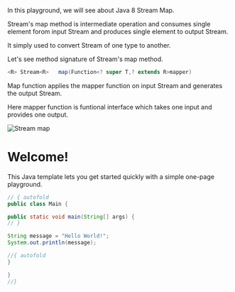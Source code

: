 In this playground, we will see about Java 8 Stream Map.

Stream's map method is intermediate operation and consumes single element forom input Stream and produces single element to output Stream.

It simply used to convert Stream of one type to another.

Let's see method signature of Stream's map method.

```java
<R> Stream<R>	map(Function<? super T,? extends R>mapper)
```
Map function applies the mapper function on input Stream and generates the output Stream.

Here mapper function is funtional interface which takes one input and provides one output.

![Stream map](https://java2blog.com/wp-content/uploads/2020/05/StreamMap.svg)
# Welcome!

This Java template lets you get started quickly with a simple one-page playground.

```java runnable
// { autofold
public class Main {

public static void main(String[] args) {
// }

String message = "Hello World!";
System.out.println(message);

//{ autofold
}

}
//}
```


